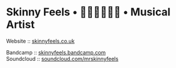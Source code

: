 # Skinny Feels • 👨🏻‍💻👨🏼‍🎤 • Musical Artist

Website    :: [skinnyfeels.co.uk](https://skinnyfeels.co.uk)  

Bandcamp   :: [skinnyfeels.bandcamp.com](https://skinnyfeels.bandcamp.com/)  
Soundcloud :: [soundcloud.com/mrskinnyfeels](https://soundcloud.com/mrskinnyfeels)  
